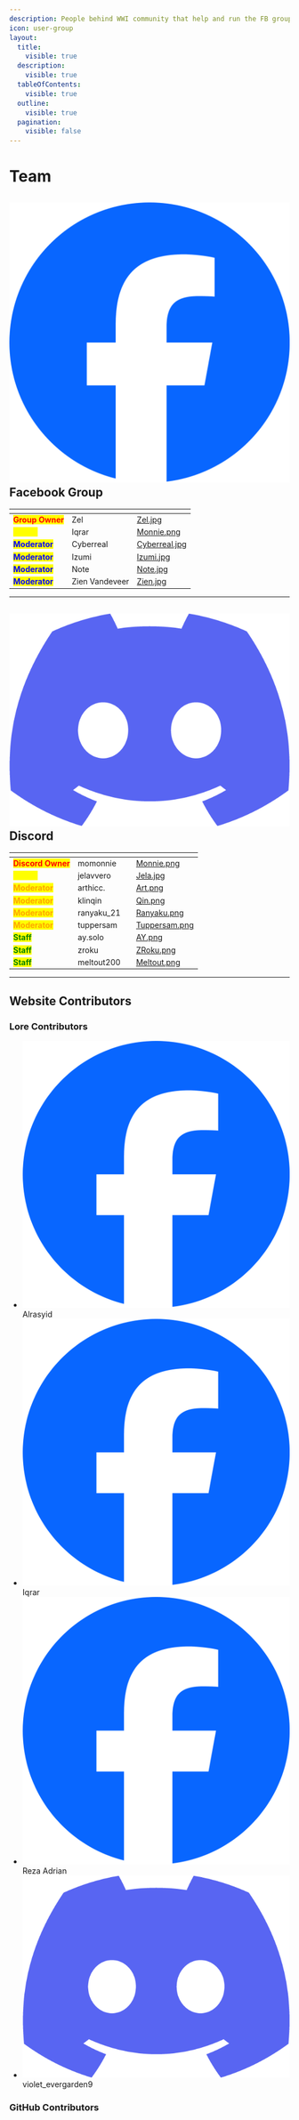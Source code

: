 ```yaml
---
description: People behind WWI community that help and run the FB group and Discord.
icon: user-group
layout:
  title:
    visible: true
  description:
    visible: true
  tableOfContents:
    visible: true
  outline:
    visible: true
  pagination:
    visible: false
---
```


# Team

## <img src=".gitbook/assets/Facebook_Logo.png" alt="" data-size="line"> Facebook Group

<table data-view="cards"><thead><tr><th></th><th></th><th data-hidden data-card-cover data-type="files"></th></tr></thead><tbody><tr><td><mark style="color:red;"><strong>Group Owner</strong></mark></td><td>Zel</td><td><a href=".gitbook/assets/profile/Zel.jpg">Zel.jpg</a></td></tr><tr><td><mark style="color:yellow;"><strong>Admin</strong></mark></td><td>Iqrar</td><td><a href=".gitbook/assets/profile/Monnie.png">Monnie.png</a></td></tr><tr><td><mark style="color:blue;"><strong>Moderator</strong></mark></td><td>Cyberreal</td><td><a href=".gitbook/assets/profile/Cyberreal.jpg">Cyberreal.jpg</a></td></tr><tr><td><mark style="color:blue;"><strong>Moderator</strong></mark></td><td>Izumi</td><td><a href=".gitbook/assets/profile/Izumi.jpg">Izumi.jpg</a></td></tr><tr><td><mark style="color:blue;"><strong>Moderator</strong></mark></td><td>Note</td><td><a href=".gitbook/assets/profile/Note.jpg">Note.jpg</a></td></tr><tr><td><mark style="color:blue;"><strong>Moderator</strong></mark></td><td>Zien Vandeveer</td><td><a href=".gitbook/assets/profile/Zien.jpg">Zien.jpg</a></td></tr></tbody></table>

***

## <img src=".gitbook/assets/Discord_Logo.png" alt="" data-size="line"> Discord

<table data-view="cards"><thead><tr><th></th><th></th><th data-hidden></th><th data-hidden data-card-cover data-type="files"></th></tr></thead><tbody><tr><td><mark style="color:red;"><strong>Discord Owner</strong></mark></td><td>momonnie</td><td></td><td><a href=".gitbook/assets/profile/Monnie.png">Monnie.png</a></td></tr><tr><td><mark style="color:yellow;"><strong>Admin</strong></mark></td><td>jelavvero</td><td></td><td><a href=".gitbook/assets/profile/Jela.jpg">Jela.jpg</a></td></tr><tr><td><mark style="color:orange;"><strong>Moderator</strong></mark></td><td>arthicc.</td><td></td><td><a href=".gitbook/assets/profile/Art.png">Art.png</a></td></tr><tr><td><mark style="color:orange;"><strong>Moderator</strong></mark></td><td>klinqin</td><td></td><td><a href=".gitbook/assets/profile/Qin.png">Qin.png</a></td></tr><tr><td><mark style="color:orange;"><strong>Moderator</strong></mark></td><td>ranyaku_21</td><td></td><td><a href=".gitbook/assets/profile/Ranyaku.png">Ranyaku.png</a></td></tr><tr><td><mark style="color:orange;"><strong>Moderator</strong></mark></td><td>tuppersam</td><td></td><td><a href=".gitbook/assets/profile/Tuppersam.png">Tuppersam.png</a></td></tr><tr><td><mark style="color:green;"><strong>Staff</strong></mark></td><td>ay.solo</td><td></td><td><a href=".gitbook/assets/profile/AY.png">AY.png</a></td></tr><tr><td><mark style="color:green;"><strong>Staff</strong></mark></td><td>zroku</td><td></td><td><a href=".gitbook/assets/profile/ZRoku.png">ZRoku.png</a></td></tr><tr><td><mark style="color:green;"><strong>Staff</strong></mark></td><td>meltout200</td><td></td><td><a href=".gitbook/assets/profile/Meltout.png">Meltout.png</a></td></tr></tbody></table>

***

## Website Contributors

### Lore Contributors

* <img src=".gitbook/assets/Facebook_Logo.png" alt="" data-size="line"> Alrasyid
* <img src=".gitbook/assets/Facebook_Logo.png" alt="" data-size="line"> Iqrar
* <img src=".gitbook/assets/Facebook_Logo.png" alt="" data-size="line"> Reza Adrian
* <img src=".gitbook/assets/Discord_Logo.png" alt="" data-size="line"> violet\_evergarden9

### GitHub Contributors

<div align="left"><figure><img src="https://contrib.rocks/image?repo=iqrar99/wwi" alt=""><figcaption></figcaption></figure></div>
